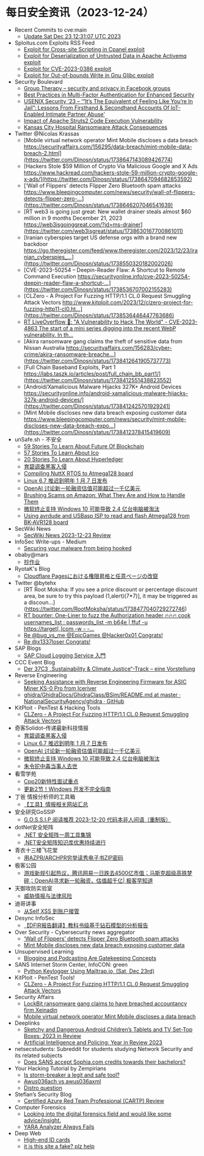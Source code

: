 # 每日安全资讯（2023-12-24）

- Recent Commits to cve:main
  - [Update Sat Dec 23 12:31:07 UTC 2023](https://github.com/trickest/cve/commit/062d2431e4e0346ae481719baf846137afec7928)
- Sploitus.com Exploits RSS Feed
  - [Exploit for Cross-site Scripting in Cpanel exploit](https://sploitus.com/exploit?id=9FBA14F1-9CF4-5B48-BD7A-AC2F6023B63A&utm_source=rss&utm_medium=rss)
  - [Exploit for Deserialization of Untrusted Data in Apache Activemq exploit](https://sploitus.com/exploit?id=F1BA882D-AEE0-5F39-9E04-ED607D5F8DC2&utm_source=rss&utm_medium=rss)
  - [Exploit for CVE-2023-0386 exploit](https://sploitus.com/exploit?id=9CF0371B-70C8-54C9-ADC2-CC825AF48FEB&utm_source=rss&utm_medium=rss)
  - [Exploit for Out-of-bounds Write in Gnu Glibc exploit](https://sploitus.com/exploit?id=16C064EE-3022-51FD-919E-E51F380C2B46&utm_source=rss&utm_medium=rss)
- Security Boulevard
  - [Group Therapy – security and privacy in Facebook groups](https://securityboulevard.com/2023/12/group-therapy-security-and-privacy-in-facebook-groups/)
  - [Best Practices in Multi-Factor Authentication for Enhanced Security](https://securityboulevard.com/2023/12/best-practices-in-multi-factor-authentication-for-enhanced-security/)
  - [USENIX Security ’23 – ‘“It’s The Equivalent of Feeling Like You’re In Jail”: Lessons From Firsthand & Secondhand Accounts Of IoT-Enabled Intimate Partner Abuse’](https://securityboulevard.com/2023/12/usenix-security-23-its-the-equivalent-of-feeling-like-youre-in-jail-lessons-from-firsthand-secondhand-accounts-of-iot-enabled-intimate-pa/)
  - [Impact of Apache Struts2 Code Execution Vulnerability](https://securityboulevard.com/2023/12/impact-of-apache-struts2-code-execution-vulnerability/)
  - [Kansas City Hospital Ransomware Attack Consequences](https://securityboulevard.com/2023/12/kansas-city-hospital-ransomware-attack-consequences/)
- Twitter @Nicolas Krassas
  - [Mobile virtual network operator Mint Mobile discloses a data breach https://securityaffairs.com/156295/data-breach/mint-mobile-data-breach-2.html](https://twitter.com/Dinosn/status/1738647143089426774)
  - [Hackers Stole $59 Million of Crypto Via Malicious Google and X Ads https://www.hackread.com/hackers-stole-59-million-crypto-google-x-ads/](https://twitter.com/Dinosn/status/1738647094682853592)
  - [‘Wall of Flippers’ detects Flipper Zero Bluetooth spam attacks https://www.bleepingcomputer.com/news/security/wall-of-flippers-detects-flipper-zero-...](https://twitter.com/Dinosn/status/1738646207046541639)
  - [RT web3 is going just great: New wallet drainer steals almost $60 million in 9 months December 21, 2023 https://web3isgoinggreat.com/?id=ms-drainer](https://twitter.com/web3isgreat/status/1738630167700861011)
  - [Iranian cyberspies target US defense orgs with a brand new backdoor https://go.theregister.com/feed/www.theregister.com/2023/12/23/iranian_cyberspies_...](https://twitter.com/Dinosn/status/1738550320182002026)
  - [CVE-2023-50254 – Deepin-Reader Flaw: A Shortcut to Remote Command Execution https://securityonline.info/cve-2023-50254-deepin-reader-flaw-a-shortcut-...](https://twitter.com/Dinosn/status/1738536707002155283)
  - [CLZero - A Project For Fuzzing HTTP/1.1 CL.0 Request Smuggling Attack Vectors http://www.kitploit.com/2023/12/clzero-project-for-fuzzing-http11-cl0.ht...](https://twitter.com/Dinosn/status/1738536446447763686)
  - [RT LiveOverflow 🔴: "A Vulnerability to Hack The World" - CVE-2023-4863 The start of a mini series digging into the recent WebP vulnerability. In th...](https://twitter.com/LiveOverflow/status/1738520896585785394)
  - [Akira ransomware gang claims the theft of sensitive data from Nissan Australia https://securityaffairs.com/156283/cyber-crime/akira-ransomware-breache...](https://twitter.com/Dinosn/status/1738412641905737773)
  - [Full Chain Baseband Exploits, Part 1 https://labs.taszk.io/articles/post/full_chain_bb_part1/](https://twitter.com/Dinosn/status/1738412551438823552)
  - [Android/Xamalicious Malware Hijacks 327K+ Android Devices https://securityonline.info/android-xamalicious-malware-hijacks-327k-android-devices/](https://twitter.com/Dinosn/status/1738412425701929241)
  - [Mint Mobile discloses new data breach exposing customer data https://www.bleepingcomputer.com/news/security/mint-mobile-discloses-new-data-breach-expo...](https://twitter.com/Dinosn/status/1738412378415419609)
- unSafe.sh - 不安全
  - [59 Stories To Learn About Future Of Blockchain](https://buaq.net/go-209474.html)
  - [57 Stories To Learn About Ico](https://buaq.net/go-209475.html)
  - [20 Stories To Learn About Hyperledger](https://buaq.net/go-209476.html)
  - [育碧调查黑客入侵](https://buaq.net/go-209464.html)
  - [Compiling NuttX RTOS to Atmega128 board](https://buaq.net/go-209460.html)
  - [Linux 6.7 推迟到明年 1 月 7 日发布](https://buaq.net/go-209465.html)
  - [OpenAI 讨论新一轮融资估值可能超过一千亿美元](https://buaq.net/go-209466.html)
  - [Brushing Scams on Amazon: What They Are and How to Handle Them](https://buaq.net/go-209477.html)
  - [微软终止支持 Windows 10 可能导致 2.4 亿台电脑被淘汰](https://buaq.net/go-209467.html)
  - [Using avrdude and USBasp ISP to read and flash Atmega128 from BK-AVR128 board](https://buaq.net/go-209446.html)
- SecWiki News
  - [SecWiki News 2023-12-23 Review](http://www.sec-wiki.com/?2023-12-23)
- InfoSec Write-ups - Medium
  - [Securing your malware from being hooked](https://infosecwriteups.com/securing-your-malware-from-being-hooked-a995f25531f7?source=rss----7b722bfd1b8d---4)
- obaby@mars
  - [抄作业](https://h4ck.org.cn/2023/12/14852)
- RyotaK's Blog
  - [Cloudflare Pagesにおける権限昇格と任意ページの改竄](https://blog.ryotak.net/post/cloudflare-pages-privesc-and-page-tampering/)
- Twitter @bytehx
  - [RT Root Moksha: If you see a price discount or percentage discount area, be sure to try this payload (1,alert)(7*7)], it may be triggered as a discoun...](https://twitter.com/RootMoksha/status/1738477040729272746)
  - [RT bounter: One-Liner to fuzz the Authorization header 🔥🔥🔥 cook usernames_list : passwords_list -m b64e | ffuf -u https://target[.]com -w - -...](https://twitter.com/_bughunter/status/1738470492841844893)
  - [Re @bug_vs_me @EpicGames @Hacker0x01 Congrats!](https://twitter.com/bytehx343/status/1738210865172685070)
  - [Re @x1337loser Congrats!](https://twitter.com/bytehx343/status/1738426047400738921)
- SAP Blogs
  - [SAP Cloud Logging Service 入門](https://blogs.sap.com/2023/12/23/btp-cloud-logging-getting-start-ja/)
- CCC Event Blog
  - [Der 37C3 „Sustainability & Climate Justice“-Track – eine Vorstellung](https://events.ccc.de/2023/12/23/37c3-sustainability-and-climate-justive-track-team/)
- Reverse Engineering
  - [Seeking Assistance with Reverse Engineering Firmware for ASIC Miner KS-0 Pro from Iceriver](https://www.reddit.com/r/ReverseEngineering/comments/18p9a3u/seeking_assistance_with_reverse_engineering/)
  - [ghidra/GhidraDocs/GhidraClass/BSim/README.md at master · NationalSecurityAgency/ghidra · GitHub](https://www.reddit.com/r/ReverseEngineering/comments/18p2a76/ghidraghidradocsghidraclassbsimreadmemd_at_master/)
- KitPloit - PenTest &amp; Hacking Tools
  - [CLZero - A Project For Fuzzing HTTP/1.1 CL.0 Request Smuggling Attack Vectors](http://www.kitploit.com/2023/12/clzero-project-for-fuzzing-http11-cl0.html)
- 奇客Solidot–传递最新科技情报
  - [育碧调查黑客入侵](https://www.solidot.org/story?sid=76963)
  - [Linux 6.7 推迟到明年 1 月 7 日发布](https://www.solidot.org/story?sid=76962)
  - [OpenAI 讨论新一轮融资估值可能超过一千亿美元](https://www.solidot.org/story?sid=76961)
  - [微软终止支持 Windows 10 可能导致 2.4 亿台电脑被淘汰](https://www.solidot.org/story?sid=76960)
  - [朱令铊中毒当事人去世](https://www.solidot.org/story?sid=76959)
- 看雪学苑
  - [Cpp20新特性面试重点](https://mp.weixin.qq.com/s?__biz=MjM5NTc2MDYxMw==&mid=2458532502&idx=1&sn=b9cabbc8ec341ffd4c8aeda8985f6706&chksm=b18d0a1c86fa830af223b4845a65c09bfebe060303ccb66fe9ee6ec1696be9dc8b7b8d35eddb&scene=58&subscene=0#rd)
  - [更新2节！Windows 开发不完全指南](https://mp.weixin.qq.com/s?__biz=MjM5NTc2MDYxMw==&mid=2458532502&idx=2&sn=deacf0164d6c366ab6e029e65d59b28e&chksm=b18d0a1c86fa830a46948ec939db92ad34047df22bbcfa73f06c810d9733548c8af614a3ebc2&scene=58&subscene=0#rd)
- 丁爸 情报分析师的工具箱
  - [【工具】情报相关网站汇总](https://mp.weixin.qq.com/s?__biz=MzI2MTE0NTE3Mw==&mid=2651141194&idx=1&sn=fe6ee0e9e687f98753880cfe86c3b24a&chksm=f1af4370c6d8ca6662e8bcb015922008d11e31c57e1b8562b118c2261b1f457f5630718f5d93&scene=58&subscene=0#rd)
- 安全研究GoSSIP
  - [G.O.S.S.I.P 阅读推荐 2023-12-20 代码本非人间语（重制版）](https://mp.weixin.qq.com/s?__biz=Mzg5ODUxMzg0Ng==&mid=2247497012&idx=1&sn=9507c02886454e5a11a65409d356225e&chksm=c063dbedf71452fb4a38ce96b2f20777718993dadbbcb750c644bb7cb9f668d2ee70d88f9096&scene=58&subscene=0#rd)
- dotNet安全矩阵
  - [.NET 安全矩阵一周工具集锦](https://mp.weixin.qq.com/s?__biz=MzUyOTc3NTQ5MA==&mid=2247489955&idx=1&sn=a6dc581a7c0b4169e2db4eecf7dee3ac&chksm=fa5ab74ecd2d3e588277534f09af5fea8af7d1cf2d8ba465bcebd0dd7637052ff89d5a09fdf2&scene=58&subscene=0#rd)
  - [.NET安全矩阵知识库优惠持续进行](https://mp.weixin.qq.com/s?__biz=MzUyOTc3NTQ5MA==&mid=2247489955&idx=2&sn=d2284fdb4162d5c4749cbe91d0132588&chksm=fa5ab74ecd2d3e58c9bf7c1d6192f081b95a6a370fd139c677d9ab77165e7556eca242d2993f&scene=58&subscene=0#rd)
- 青衣十三楼飞花堂
  - [用AZPR/ARCHPR穷举读秀电子书ZIP密码](https://mp.weixin.qq.com/s?__biz=MzUzMjQyMDE3Ng==&mid=2247487028&idx=1&sn=b4ed2e3fae39a311e9000594d244d38a&chksm=fab2cd0bcdc5441d7dd0b0bd53ff6c55bd37dc142e6d53fefdd6b94820047f3b9fa4992886d7&scene=58&subscene=0#rd)
- 极客公园
  - [游戏新规引起热议，腾讯网易一日跌去4500亿市值；马斯克超级高铁梦碎；OpenAI寻求新一轮融资，估值超千亿| 极客早知道](https://mp.weixin.qq.com/s?__biz=MTMwNDMwODQ0MQ==&mid=2653028384&idx=1&sn=2d17e8f6b2076a571ac658ca9a22a456&chksm=7e577d964920f480e6ac0332b453b08cf65511765b6ab400dda535ba2968b87f5719e7b64021&scene=58&subscene=0#rd)
- 天御攻防实验室
  - [威胁情报与法律风险](https://mp.weixin.qq.com/s?__biz=MzU0MzgyMzM2Nw==&mid=2247485255&idx=1&sn=4741292f5812f27cd7b330bd8b3a5ce7&chksm=fb04c42fcc734d39856fa2f37d2bff6142bcc335980203c4e2f8cd7618cdffe1425f87f529dc&scene=58&subscene=0#rd)
- 迪哥讲事
  - [从Self XSS 到账户接管](https://mp.weixin.qq.com/s?__biz=MzIzMTIzNTM0MA==&mid=2247493105&idx=1&sn=f1402a8b18d4cc097ab91cae05d1e0e4&chksm=e8a5ef92dfd266843b6de1682b54b32be7392b4a493df396485e9a7fe8d411b1800257547668&scene=58&subscene=0#rd)
- Desync InfoSec
  - [【DFIR报告翻译】教科书级基于钻石模型的分析报告](https://mp.weixin.qq.com/s?__biz=MzkzMDE3ODc1Mw==&mid=2247487237&idx=1&sn=b9e05c8f8bb672a61c702188bf979454&chksm=c27f7cabf508f5bd8e58bd221db1f570cb5dbf543fc953c8f3b27419e20da0261b80d0799600&scene=58&subscene=0#rd)
- Over Security - Cybersecurity news aggregator
  - [‘Wall of Flippers’ detects Flipper Zero Bluetooth spam attacks](https://www.bleepingcomputer.com/news/security/wall-of-flippers-detects-flipper-zero-bluetooth-spam-attacks/)
  - [Mint Mobile discloses new data breach exposing customer data](https://www.bleepingcomputer.com/news/security/mint-mobile-discloses-new-data-breach-exposing-customer-data/)
- Unsupervised Learning
  - [Blogging and Podcasting Are Gatekeeping Concepts](https://danielmiessler.com/p/blogging-podcasting-gatekeeping-concepts)
- SANS Internet Storm Center, InfoCON: green
  - [Python Keylogger Using Mailtrap.io, (Sat, Dec 23rd)](https://isc.sans.edu/diary/rss/30512)
- KitPloit - PenTest Tools!
  - [CLZero - A Project For Fuzzing HTTP/1.1 CL.0 Request Smuggling Attack Vectors](http://www.kitploit.com/2023/12/clzero-project-for-fuzzing-http11-cl0.html)
- Security Affairs
  - [LockBit ransomware gang claims to have breached accountancy firm Xeinadin](https://securityaffairs.com/156303/cyber-crime/lockbit-gang-xeinadin.html)
  - [Mobile virtual network operator Mint Mobile discloses a data breach](https://securityaffairs.com/156295/data-breach/mint-mobile-data-breach-2.html)
- Deeplinks
  - [Sketchy and Dangerous Android Children’s Tablets and TV Set-Top Boxes: 2023 in Review](https://www.eff.org/deeplinks/2023/12/sketchy-and-dangerous-android-childrens-tablets-and-tv-set-top-boxes-2023-review)
  - [Artificial Intelligence and Policing: Year in Review 2023](https://www.eff.org/deeplinks/2023/12/artificial-intelligence-and-policing-year-review-2023)
- netsecstudents: Subreddit for students studying Network Security and its related subjects
  - [Does SANS accept Sophia.com credits towards their bachelors?](https://www.reddit.com/r/netsecstudents/comments/18pac2q/does_sans_accept_sophiacom_credits_towards_their/)
- Your Hacking Tutorial by Zempirians
  - [Is storm-breaker a legit and safe tool?](https://www.reddit.com/r/HowToHack/comments/18p1hyo/is_stormbreaker_a_legit_and_safe_tool/)
  - [Awus036ach vs awus036axml](https://www.reddit.com/r/HowToHack/comments/18p2oaj/awus036ach_vs_awus036axml/)
  - [Distro question](https://www.reddit.com/r/HowToHack/comments/18p2joo/distro_question/)
- Steflan’s Security Blog
  - [Certified Azure Red Team Professional (CARTP) Review](https://steflan-security.com/certified-red-team-professional-cartp-review/?utm_source=rss&utm_medium=rss&utm_campaign=certified-red-team-professional-cartp-review)
- Computer Forensics
  - [Looking into the digital forensics field and would like some advice/insight.](https://www.reddit.com/r/computerforensics/comments/18pdf7x/looking_into_the_digital_forensics_field_and/)
  - [YARA Analyzer Always Fails](https://www.reddit.com/r/computerforensics/comments/18p0799/yara_analyzer_always_fails/)
- Deep Web
  - [High-end ID cards](https://www.reddit.com/r/deepweb/comments/18ped5c/highend_id_cards/)
  - [it is this site a fake? plz help](https://www.reddit.com/r/deepweb/comments/18p1zcc/it_is_this_site_a_fake_plz_help/)
